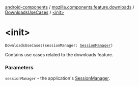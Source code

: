 [android-components](../../index.md) / [mozilla.components.feature.downloads](../index.md) / [DownloadsUseCases](index.md) / [&lt;init&gt;](./-init-.md)

# &lt;init&gt;

`DownloadsUseCases(sessionManager: `[`SessionManager`](../../mozilla.components.browser.session/-session-manager/index.md)`)`

Contains use cases related to the downloads feature.

### Parameters

`sessionManager` - the application's [SessionManager](../../mozilla.components.browser.session/-session-manager/index.md).